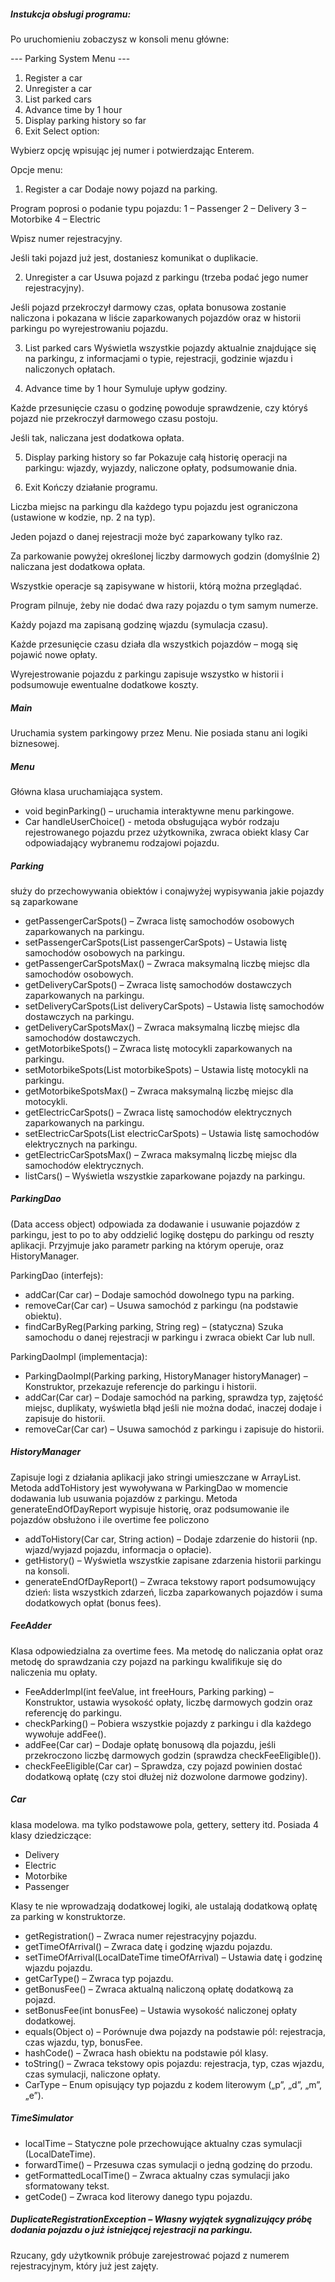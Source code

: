 ##### Instukcja obsługi programu:
Po uruchomieniu zobaczysz w konsoli menu główne:

--- Parking System Menu ---
1. Register a car
2. Unregister a car
3. List parked cars
4. Advance time by 1 hour
5. Display parking history so far
6. Exit
Select option:

Wybierz opcję wpisując jej numer i potwierdzając Enterem.

Opcje menu:
1. Register a car
Dodaje nowy pojazd na parking.

Program poprosi o podanie typu pojazdu:
1 – Passenger
2 – Delivery
3 – Motorbike
4 – Electric

Wpisz numer rejestracyjny.

Jeśli taki pojazd już jest, dostaniesz komunikat o duplikacie.

2. Unregister a car
Usuwa pojazd z parkingu (trzeba podać jego numer rejestracyjny).

Jeśli pojazd przekroczył darmowy czas, opłata bonusowa zostanie naliczona i pokazana w liście zaparkowanych pojazdów oraz w historii parkingu po wyrejestrowaniu pojazdu.

3. List parked cars
Wyświetla wszystkie pojazdy aktualnie znajdujące się na parkingu, z informacjami o typie, rejestracji, godzinie wjazdu i naliczonych opłatach.

4. Advance time by 1 hour
Symuluje upływ godziny.

Każde przesunięcie czasu o godzinę powoduje sprawdzenie, czy któryś pojazd nie przekroczył darmowego czasu postoju.

Jeśli tak, naliczana jest dodatkowa opłata.

5. Display parking history so far
Pokazuje całą historię operacji na parkingu: wjazdy, wyjazdy, naliczone opłaty, podsumowanie dnia.

6. Exit
Kończy działanie programu.

Liczba miejsc na parkingu dla każdego typu pojazdu jest ograniczona (ustawione w kodzie, np. 2 na typ).

Jeden pojazd o danej rejestracji może być zaparkowany tylko raz.

Za parkowanie powyżej określonej liczby darmowych godzin (domyślnie 2) naliczana jest dodatkowa opłata.

Wszystkie operacje są zapisywane w historii, którą można przeglądać.

Program pilnuje, żeby nie dodać dwa razy pojazdu o tym samym numerze.

Każdy pojazd ma zapisaną godzinę wjazdu (symulacja czasu).

Każde przesunięcie czasu działa dla wszystkich pojazdów – mogą się pojawić nowe opłaty.

Wyrejestrowanie pojazdu z parkingu zapisuje wszystko w historii i podsumowuje ewentualne dodatkowe koszty.



##### Main
Uruchamia system parkingowy przez Menu. Nie posiada stanu ani logiki biznesowej.

##### Menu
Główna klasa uruchamiająca system. 
- void beginParking() – uruchamia interaktywne menu parkingowe. 
- Car handleUserChoice() - metoda obsługująca wybór rodzaju rejestrowanego pojazdu przez użytkownika, zwraca obiekt klasy Car odpowiadający wybranemu rodzajowi pojazdu.

##### Parking
służy do przechowywania obiektów i conajwyżej wypisywania jakie pojazdy są zaparkowane
- getPassengerCarSpots() – Zwraca listę samochodów osobowych zaparkowanych na parkingu.
- setPassengerCarSpots(List<Car> passengerCarSpots) – Ustawia listę samochodów osobowych na parkingu.
- getPassengerCarSpotsMax() – Zwraca maksymalną liczbę miejsc dla samochodów osobowych.
- getDeliveryCarSpots() – Zwraca listę samochodów dostawczych zaparkowanych na parkingu.
- setDeliveryCarSpots(List<Car> deliveryCarSpots) – Ustawia listę samochodów dostawczych na parkingu.
- getDeliveryCarSpotsMax() – Zwraca maksymalną liczbę miejsc dla samochodów dostawczych.
- getMotorbikeSpots() – Zwraca listę motocykli zaparkowanych na parkingu.
- setMotorbikeSpots(List<Car> motorbikeSpots) – Ustawia listę motocykli na parkingu.
- getMotorbikeSpotsMax() – Zwraca maksymalną liczbę miejsc dla motocykli.
- getElectricCarSpots() – Zwraca listę samochodów elektrycznych zaparkowanych na parkingu.
- setElectricCarSpots(List<Car> electricCarSpots) – Ustawia listę samochodów elektrycznych na parkingu.
- getElectricCarSpotsMax() – Zwraca maksymalną liczbę miejsc dla samochodów elektrycznych.
- listCars() – Wyświetla wszystkie zaparkowane pojazdy na parkingu.

##### ParkingDao
(Data access object) odpowiada za dodawanie i usuwanie pojazdów z parkingu, jest to po to aby oddzielić logikę dostępu do parkingu od reszty aplikacji. Przyjmuje jako parametr parking na którym operuje, oraz HistoryManager.

ParkingDao (interfejs):
- addCar(Car car) – Dodaje samochód dowolnego typu na parking.
- removeCar(Car car) – Usuwa samochód z parkingu (na podstawie obiektu).
- findCarByReg(Parking parking, String reg) – (statyczna) Szuka samochodu o danej rejestracji w parkingu i zwraca obiekt Car lub null.

ParkingDaoImpl (implementacja):
- ParkingDaoImpl(Parking parking, HistoryManager historyManager) – Konstruktor, przekazuje referencje do parkingu i historii.
- addCar(Car car) – Dodaje samochód na parking, sprawdza typ, zajętość miejsc, duplikaty, wyświetla błąd jeśli nie można dodać, inaczej dodaje i zapisuje do historii.
- removeCar(Car car) – Usuwa samochód z parkingu i zapisuje do historii.

##### HistoryManager
Zapisuje logi z działania aplikacji jako stringi umieszczane w ArrayList. Metoda addToHistory jest wywoływana w ParkingDao w momencie dodawania lub usuwania pojazdów z parkingu. Metoda generateEndOfDayReport wypisuje historię, oraz podsumowanie ile pojazdów obsłużono i ile overtime fee policzono
- addToHistory(Car car, String action) – Dodaje zdarzenie do historii (np. wjazd/wyjazd pojazdu, informacja o opłacie).
- getHistory() – Wyświetla wszystkie zapisane zdarzenia historii parkingu na konsoli.
- generateEndOfDayReport() – Zwraca tekstowy raport podsumowujący dzień: lista wszystkich zdarzeń, liczba zaparkowanych pojazdów i suma dodatkowych opłat (bonus fees).

##### FeeAdder
Klasa odpowiedzialna za overtime fees. Ma metodę do naliczania opłat oraz metodę do sprawdzania czy pojazd na parkingu kwalifikuje się do naliczenia mu opłaty.
- FeeAdderImpl(int feeValue, int freeHours, Parking parking) – Konstruktor, ustawia wysokość opłaty, liczbę darmowych godzin oraz referencję do parkingu.
- checkParking() – Pobiera wszystkie pojazdy z parkingu i dla każdego wywołuje addFee().
- addFee(Car car) – Dodaje opłatę bonusową dla pojazdu, jeśli przekroczono liczbę darmowych godzin (sprawdza checkFeeEligible()).
- checkFeeEligible(Car car) – Sprawdza, czy pojazd powinien dostać dodatkową opłatę (czy stoi dłużej niż dozwolone darmowe godziny).

##### Car
klasa modelowa. ma tylko podstawowe pola, gettery, settery itd. Posiada 4 klasy dziedziczące:
- Delivery
- Electric
- Motorbike
- Passenger

Klasy te nie wprowadzają dodatkowej logiki, ale ustalają dodatkową opłatę za parking w konstruktorze.

- getRegistration() – Zwraca numer rejestracyjny pojazdu.
- getTimeOfArrival() – Zwraca datę i godzinę wjazdu pojazdu.
- setTimeOfArrival(LocalDateTime timeOfArrival) – Ustawia datę i godzinę wjazdu pojazdu.
- getCarType() – Zwraca typ pojazdu.
- getBonusFee() – Zwraca aktualną naliczoną opłatę dodatkową za pojazd.
- setBonusFee(int bonusFee) – Ustawia wysokość naliczonej opłaty dodatkowej.
- equals(Object o) – Porównuje dwa pojazdy na podstawie pól: rejestracja, czas wjazdu, typ, bonusFee.
- hashCode() – Zwraca hash obiektu na podstawie pól klasy.
- toString() – Zwraca tekstowy opis pojazdu: rejestracja, typ, czas wjazdu, czas symulacji, naliczone opłaty.
- CarType – Enum opisujący typ pojazdu z kodem literowym („p”, „d”, „m”, „e”).

##### TimeSimulator
- localTime – Statyczne pole przechowujące aktualny czas symulacji (LocalDateTime).
- forwardTime() – Przesuwa czas symulacji o jedną godzinę do przodu.
- getFormattedLocalTime() – Zwraca aktualny czas symulacji jako sformatowany tekst.
- getCode() – Zwraca kod literowy danego typu pojazdu.

##### DuplicateRegistrationException – Własny wyjątek sygnalizujący próbę dodania pojazdu o już istniejącej rejestracji na parkingu.
Rzucany, gdy użytkownik próbuje zarejestrować pojazd z numerem rejestracyjnym, który już jest zajęty.